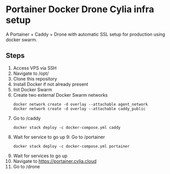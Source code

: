 # Portainer Docker Drone Cylia infra setup
A Portainer + Caddy + Drone with automatic SSL setup for production using docker swarm.

## Steps
1. Access VPS via SSH
2. Navigate to /opt/
3. Clone this repository
4. Install Docker if not already present
5. Init Docker Swarm
6. Create two external Docker Swarm networks
    ```
    docker network create -d overlay --attachable agent_network
    docker network create -d overlay --attachable caddy_public
    ```
7. Go to /caddy
    ```
    docker stack deploy -c docker-compose.yml caddy
    ```
8. Wait for service to go up
9: Go to /portainer
    ```
    docker stack deploy -c docker-compose.yml portainer
    ```
10. Wait for services to go up
11. Navigate to https://portainer.cylia.cloud
12. Go to /drone
